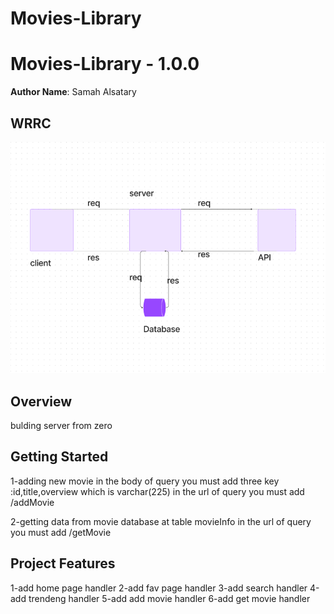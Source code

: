 
# Movies-Library
# Movies-Library - 1.0.0

**Author Name**: Samah Alsatary

## WRRC
![](WRRC.png)

## Overview
bulding server from zero
## Getting Started
<!-- What are the steps that a user must take in order to build this app on their own machine and get it running? -->
1-adding new movie
in the body of query you must add three key :id,title,overview which is varchar(225)
in the url of query you must add /addMovie

2-getting data from movie database at table movieInfo
in the url of query you must add /getMovie

## Project Features
<!-- What are the features included in you app -->
1-add home page handler
2-add fav page handler
3-add search handler
4-add trendeng handler
5-add add movie handler
6-add get movie handler
